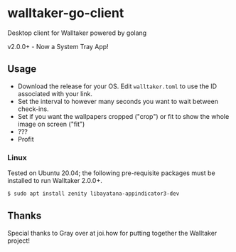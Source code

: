 # walltaker-go-client
Desktop client for Walltaker powered by golang

v2.0.0+ - Now a System Tray App!

## Usage
- Download the release for your OS. Edit `walltaker.toml` to use the ID associated with your link.
- Set the interval to however many seconds you want to wait between check-ins. 
- Set if you want the wallpapers cropped ("crop") or fit to show the whole image on screen ("fit")
- ???
- Profit

### Linux

Tested on Ubuntu 20.04; the following pre-requisite packages must be installed to run Walltaker 2.0.0+.

```sh
$ sudo apt install zenity libayatana-appindicator3-dev
```

## Thanks
Special thanks to Gray over at joi.how for putting together the Walltaker project!
